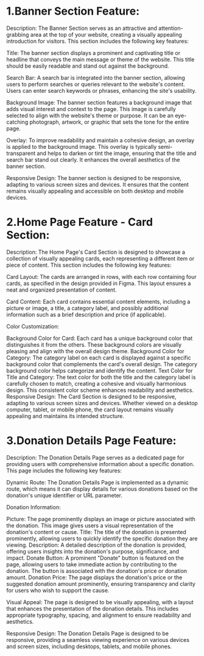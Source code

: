 # 1.Banner Section Feature:

Description: The Banner Section serves as an attractive and attention-grabbing area at the top of your website, creating a visually appealing introduction for visitors. This section includes the following key features:

Title: The banner section displays a prominent and captivating title or headline that conveys the main message or theme of the website. This title should be easily readable and stand out against the background.

Search Bar: A search bar is integrated into the banner section, allowing users to perform searches or queries relevant to the website's content. Users can enter search keywords or phrases, enhancing the site's usability.

Background Image: The banner section features a background image that adds visual interest and context to the page. This image is carefully selected to align with the website's theme or purpose. It can be an eye-catching photograph, artwork, or graphic that sets the tone for the entire page.

Overlay: To improve readability and maintain a cohesive design, an overlay is applied to the background image. This overlay is typically semi-transparent and helps to darken or tint the image, ensuring that the title and search bar stand out clearly. It enhances the overall aesthetics of the banner section.

Responsive Design: The banner section is designed to be responsive, adapting to various screen sizes and devices. It ensures that the content remains visually appealing and accessible on both desktop and mobile devices.

# 2.Home Page Feature - Card Section:

Description: The Home Page's Card Section is designed to showcase a collection of visually appealing cards, each representing a different item or piece of content. This section includes the following key features:

Card Layout: The cards are arranged in rows, with each row containing four cards, as specified in the design provided in Figma. This layout ensures a neat and organized presentation of content.

Card Content: Each card contains essential content elements, including a picture or image, a title, a category label, and possibly additional information such as a brief description and price (if applicable).

Color Customization:

Background Color for Card: Each card has a unique background color that distinguishes it from the others. These background colors are visually pleasing and align with the overall design theme.
Background Color for Category: The category label on each card is displayed against a specific background color that complements the card's overall design. The category background color helps categorize and identify the content.
Text Color for Title and Category: The text color for both the title and the category label is carefully chosen to match, creating a cohesive and visually harmonious design. This consistent color scheme enhances readability and aesthetics.
Responsive Design: The Card Section is designed to be responsive, adapting to various screen sizes and devices. Whether viewed on a desktop computer, tablet, or mobile phone, the card layout remains visually appealing and maintains its intended structure.
# 3.Donation Details Page Feature:

Description: The Donation Details Page serves as a dedicated page for providing users with comprehensive information about a specific donation. This page includes the following key features:

Dynamic Route: The Donation Details Page is implemented as a dynamic route, which means it can display details for various donations based on the donation's unique identifier or URL parameter.

Donation Information:

Picture: The page prominently displays an image or picture associated with the donation. This image gives users a visual representation of the donation's content or cause.
Title: The title of the donation is presented prominently, allowing users to quickly identify the specific donation they are viewing.
Description: A detailed description of the donation is provided, offering users insights into the donation's purpose, significance, and impact.
Donate Button: A prominent "Donate" button is featured on the page, allowing users to take immediate action by contributing to the donation. The button is associated with the donation's price or donation amount.
Donation Price: The page displays the donation's price or the suggested donation amount prominently, ensuring transparency and clarity for users who wish to support the cause.

Visual Appeal: The page is designed to be visually appealing, with a layout that enhances the presentation of the donation details. This includes appropriate typography, spacing, and alignment to ensure readability and aesthetics.

Responsive Design: The Donation Details Page is designed to be responsive, providing a seamless viewing experience on various devices and screen sizes, including desktops, tablets, and mobile phones.